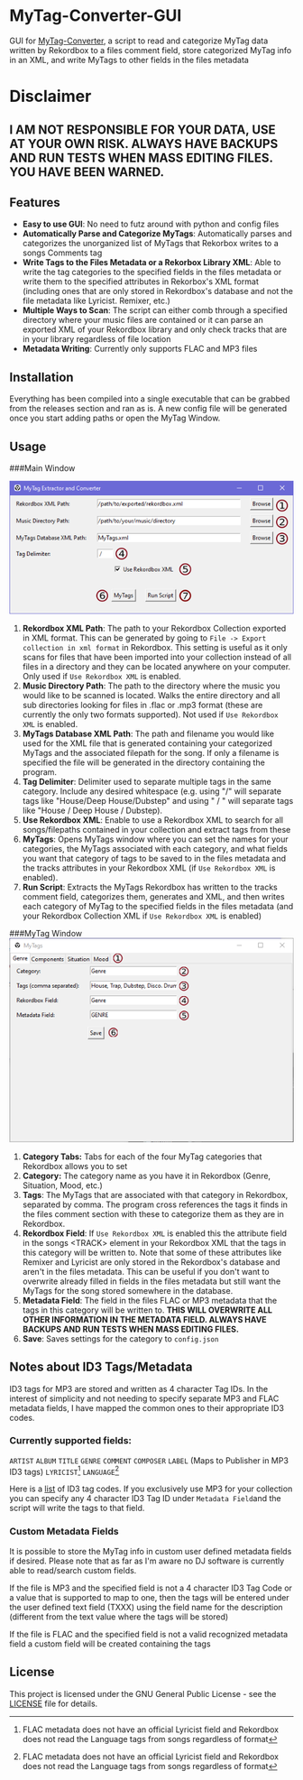 # MyTag-Converter-GUI

GUI for [MyTag-Converter](https://github.com/ProfessorCheeseburger/MyTag-Converter), a script to read and categorize MyTag data written by Rekordbox to a files comment field, store categorized MyTag info in an XML, and write MyTags to other fields in the files metadata

# Disclaimer
## **I AM NOT RESPONSIBLE FOR YOUR DATA, USE AT YOUR OWN RISK. ALWAYS HAVE BACKUPS AND RUN TESTS WHEN MASS EDITING FILES. YOU HAVE BEEN WARNED.**

## Features

- **Easy to use GUI**: No need to futz around with python and config files
- **Automatically Parse and Categorize MyTags**: Automatically parses and categorizes the unorganized list of MyTags that Rekorbox writes to a songs Comments tag
- **Write Tags to the Files Metadata or a Rekorbox Library XML**: Able to write the tag categories to the specified fields in the files metadata or write them to the specified attributes in Rekorbox's XML format (including ones that are only stored in Rekordbox's database and not the file metadata like Lyricist. Remixer, etc.)
- **Multiple Ways to Scan**: The script can either comb through a specified directory where your music files are contained or it can parse an exported XML of your Rekordbox library and only check tracks that are in your library regardless of file location
- **Metadata Writing**: Currently only supports FLAC and MP3 files

## Installation

Everything has been compiled into a single executable that can be grabbed from the releases section and ran as is. A new config file will be generated once you start adding paths or open the MyTag Window.

## Usage
###Main Window

![image](Images/mainwindownumbered.png)

1. **Rekordbox XML Path**: The path to your Rekordbox Collection exported in XML format. This can be generated by going to `File -> Export collection in xml format` in Rekordbox. This setting is useful as it only scans for files that have been imported into your collection instead of all files in a directory and they can be located anywhere on your computer. Only used if `Use Rekordbox XML` is enabled.
2. **Music Directory Path**: The path to the directory where the music you would like to be scanned is located. Walks the entire directory and all sub directories looking for files in .flac or .mp3 format (these are currently the only two formats supported). Not used if `Use Rekordbox XML` is enabled.
3. **MyTags Database XML Path**: The path and filename you would like used for the XML file that is generated containing your categorized MyTags and the associated filepath for the song. If only a filename is specified the file will be generated in the directory containing the program.
4. **Tag Delimiter**: Delimiter used to separate multiple tags in the same category. Include any desired whitespace (e.g. using "/" will separate tags like "House/Deep House/Dubstep" and using " / " will separate tags like "House / Deep House / Dubstep).
5. **Use Rekordbox XML**: Enable to use a Rekordbox XML to search for all songs/filepaths contained in your collection and extract tags from these
6. **MyTags**: Opens MyTags window where you can set the names for your categories, the MyTags associated with each category, and what fields you want that category of tags to be saved to in the files metadata and the tracks attributes in your Rekordbox XML (if `Use Rekordbox XML` is enabled).
7. **Run Script**: Extracts the MyTags Rekordbox has written to the tracks comment field, categorizes them, generates and XML, and then writes each category of MyTag to the specified fields in the files metadata (and your Rekordbox Collection XML if `Use Rekordbox XML` is enabled)

###MyTag Window
![image](Images/mytagwindownumbered.png)

1. **Category Tabs:** Tabs for each of the four MyTag categories that Rekordbox allows you to set
2. **Category:** The category name as you have it in Rekordbox (Genre, Situation, Mood, etc.)
3. **Tags**: The MyTags that are associated with that category in Rekordbox, separated by comma. The program cross references the tags it finds in the files comment section with these to categorize them as they are in Rekordbox.
4. **Rekordbox Field**: If `Use Rekordbox XML` is enabled this the attribute field in the songs \<TRACK> element in your Rekordbox XML that the tags in this category will be written to. Note that some of these attributes like Remixer and Lyricist are only stored in the Rekordbox's database and aren't in the files metadata. This can be useful if you don't want to overwrite already filled in fields in the files metadata but still want the MyTags for the song stored somewhere in the database.
5. **Metadata Field**: The field in the files FLAC or MP3 metadata that the tags in this category will be written to. **THIS WILL OVERWRITE ALL OTHER INFORMATION IN THE METADATA FIELD. ALWAYS HAVE BACKUPS AND RUN TESTS WHEN MASS EDITING FILES.**
6. **Save**: Saves settings for the category to `config.json`

## Notes about ID3 Tags/Metadata

ID3 tags for MP3 are stored and written as 4 character Tag IDs. In the interest of simplicity and not needing to specify separate MP3 and FLAC metadata fields, I have mapped the common ones to their appropriate ID3 codes. 
### Currently supported fields:
`ARTIST`
`ALBUM`
`TITLE`
`GENRE`
`COMMENT`
`COMPOSER`
`LABEL` (Maps to Publisher in MP3 ID3 tags)
`LYRICIST`[^1]
`LANGUAGE`[^1]

Here is a [list](https://www.exiftool.org/TagNames/ID3.html) of ID3 tag codes. If you exclusively use MP3 for your collection you can specify any 4 character ID3 Tag ID under `Metadata Field`and the script will write the tags to that field.

### Custom Metadata Fields

It is possible to store the MyTag info in custom user defined metadata fields if desired. Please note that as far as I'm aware no DJ software is currently able to read/search custom fields.

If the file is MP3 and the specified field is not a 4 character ID3 Tag Code or a value that is supported to map to one, then the tags will be entered under the user defined text field (TXXX) using the field name for the description (different from the text value where the tags will be stored)

If the file is FLAC and the specified field is not a valid recognized metadata field a custom field will be created containing the tags
## License

This project is licensed under the GNU General Public License - see the [LICENSE](LICENSE) file for details.

[^1]: FLAC metadata does not have an official Lyricist field and Rekordbox does not read the Language tags from songs regardless of format